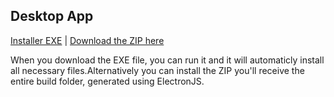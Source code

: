 ## Desktop App

[Installer EXE](https://drive.google.com/file/d/1KZB_jlA4J8rLvxMWAIM5jodPF5VxvMUM/view?usp=sharing) | [Download the ZIP here](https://drive.google.com/file/d/1g3CmT9A1yp2irgCq-JlHTIMBK4U-iHWn/view?usp=sharing)

When you download the EXE file, you can run it and it will automaticly install all necessary files.Alternatively you can install the ZIP you'll receive the entire build folder, generated using ElectronJS.
